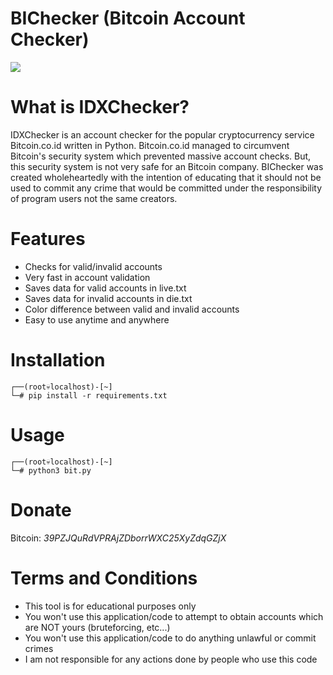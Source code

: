 # BIChecker (Bitcoin Account Checker)
<img src="https://www.bitcoin.co.id/img/homepage/phone2.png">

# What is IDXChecker?
IDXChecker is an account checker for the popular cryptocurrency service Bitcoin.co.id written in Python. Bitcoin.co.id managed to circumvent Bitcoin's security system which prevented massive account checks. But, this security system is not very safe for an Bitcoin company. BIChecker was created wholeheartedly with the intention of educating that it should not be used to commit any crime that would be committed under the responsibility of program users not the same creators.

# Features
- Checks for valid/invalid accounts
- Very fast in account validation
- Saves data for valid accounts in live.txt
- Saves data for invalid accounts in die.txt
- Color difference between valid and invalid accounts
- Easy to use anytime and anywhere

# Installation
```
┌──(root💀localhost)-[~]
└─# pip install -r requirements.txt
```

# Usage
```
┌──(root💀localhost)-[~]
└─# python3 bit.py
```

# Donate
Bitcoin: *39PZJQuRdVPRAjZDborrWXC25XyZdqGZjX*

# Terms and Conditions
- This tool is for educational purposes only
- You won't use this application/code to attempt to obtain accounts which are NOT yours (bruteforcing, etc...)
- You won't use this application/code to do anything unlawful or commit crimes
- I am not responsible for any actions done by people who use this code
